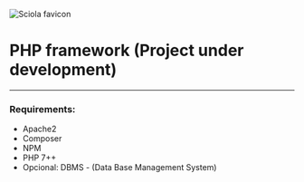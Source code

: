 ![Sciola favicon](https://github.com/sciola-git/sciola-git.github.io/blob/main/images/brands/sciola_framework.svg?raw=true)

# PHP framework (Project under development)

---

### Requirements:

- Apache2
- Composer
- NPM
- PHP 7++
- Opcional: DBMS - (Data Base Management System)
